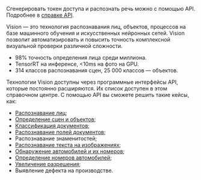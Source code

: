 <warn> Сгенерировать токен доступа и распознать речь можно с помощью API. Подробнее в [справке API](../../../../additionals/api/vision-api). </warn>

Vision — это технология распознавания лиц, объектов, процессов на базе машинного обучения и искусственных нейронных сетей. Vision позволит автоматизировать и повысить точность комплексной визуальной проверки различной сложности.

- 98% точность определения лица среди миллиона.
- TensorRT на инференсе, <10ms на фото на GPU.
- 314 классов распознавания сцен, 25 000 классов — объектов.

Технологии Vision доступны через программные интерфейсы API, которые постоянно расширяются. Их список доступен в этом справочном центре. С помощью API вы сможете решить такие кейсы, как:

- [Распознавание лиц](/ml/vision/manage-vision/face-recognition);
- [Определение сцен и объектов](/ml/vision/manage-vision/vision-api-obj);
- [Классификация документов](/ml/vision/manage-vision/vision-api-doctypes);
- [Распознавание полей документов](/ml/vision/manage-vision/docs-recognition);
- Распознавание знаменитостей;
- [Распознавание текста на изображениях](/ml/vision/manage-vision/vision-api-txt);
- [Обнаружение автомобилей и их номеров](/ml/vision/manage-vision/plate-recognition);
- [Определение номеров автомобилей](/ml/vision/manage-vision/plate-recognition);
- [Увеличение разрешения](/ml/vision/manage-vision/vision-image-api);
- Выявление дефекта на производстве.
